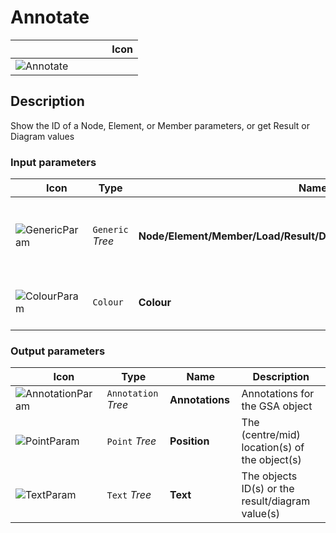 # Annotate
<!--- This file has been auto-generated, do not change it manually! Edit the generator here: https://github.com/arup-group/GSA-Grasshopper/tree/main/DocsGeneration --->

|<img width="150"/> Icon |
| ----------- |
|![Annotate](./images/Annotate.png) |

## Description

Show the ID of a Node, Element, or Member parameters, or get Result or Diagram values

### Input parameters

|<img width="20"/> Icon |<img width="200"/> Type |<img width="200"/> Name |<img width="1000"/> Description |
| ----------- | ----------- | ----------- | ----------- |
|![GenericParam](./images/GenericParam.png) |`Generic` _Tree_ |**Node/Element/Member/Load/Result/Diagram** |Node, Element, Member, Point/Line/Mesh result, Result or Load diagram or to get ID for. |
|![ColourParam](./images/ColourParam.png) |`Colour` |**Colour** |[Optional] Colour to override default colour |

### Output parameters

|<img width="20"/> Icon |<img width="200"/> Type |<img width="200"/> Name |<img width="1000"/> Description |
| ----------- | ----------- | ----------- | ----------- |
|![AnnotationParam](./images/AnnotationParam.png) |`Annotation` _Tree_ |**Annotations** |Annotations for the GSA object |
|![PointParam](./images/PointParam.png) |`Point` _Tree_ |**Position** |The (centre/mid) location(s) of the object(s) |
|![TextParam](./images/TextParam.png) |`Text` _Tree_ |**Text** |The objects ID(s) or the result/diagram value(s) |
